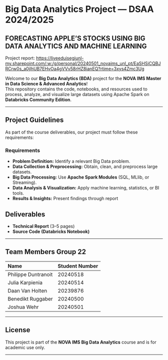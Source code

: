 # Big Data Analytics Project — DSAA 2024/2025
## FORECASTING APPLE’S STOCKS USING BIG DATA ANALYTICS AND MACHINE LEARNING 

Project report: https://liveeduisegiunl-my.sharepoint.com/:w:/g/personal/20240501_novaims_unl_pt/EaSHSiCQBJRCrw0s_a0jlhUB7EHvOa4gVVv58rHZ8ianEQ?rtime=3xys4Zmc3Ug

Welcome to our **Big Data Analytics (BDA)** project for the **NOVA IMS Master in Data Science & Advanced Analytics**!  
This repository contains the code, notebooks, and resources used to process, analyze, and visualize large datasets using Apache Spark on **Databricks Community Edition**.

---

##  Project Guidelines

As part of the course deliverables, our project must follow these requirements:

### Requirements
- **Problem Definition:** Identify a relevant Big Data problem.
- **Data Collection & Preprocessing:** Obtain, clean, and preprocess large datasets.
- **Big Data Processing:** Use **Apache Spark Modules** (SQL, MLlib, or Streaming).
- **Data Analysis & Visualization:** Apply machine learning, statistics, or BI tools.
- **Results & Insights:** Present findings through report


## Deliverables

-  **Technical Report** (3–5 pages)
-  **Source Code (Databricks Notebook)**  

---

## Team Members Group 22

| Name              | Student Number | 
|:------------------|:----------------|
| Philippe Duntranoit | 20240518        | 
| Julia Karpienia   | 20240514        | 
| Daan Van Holten   | 20239876        | 
| Benedikt Ruggaber  | 20240500   | 
| Joshua Wehr  | 20240501   | 

---

## License

This project is part of the **NOVA IMS Big Data Analytics** course and is for academic use only.

---
